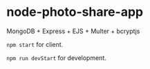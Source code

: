 # node-photo-share-app
MongoDB + Express + EJS + Multer + bcryptjs

``npm start`` for client.

``npm run devStart`` for development.
